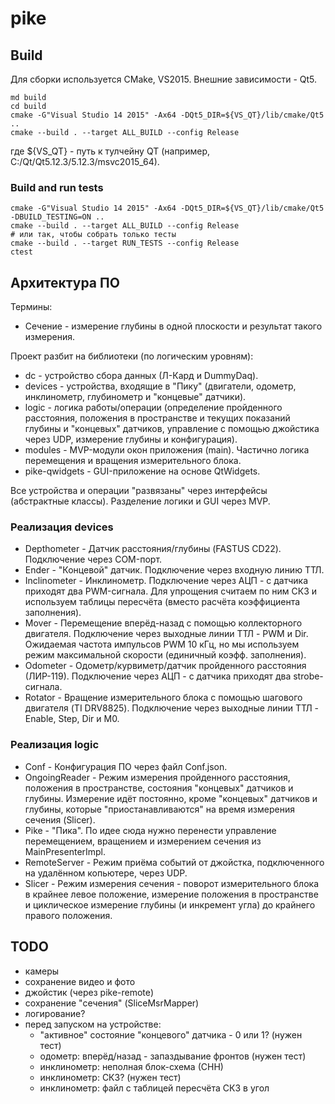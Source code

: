 # pike

## Build

Для сборки используется CMake, VS2015. Внешние зависимости - Qt5.

```
md build
cd build
cmake -G"Visual Studio 14 2015" -Ax64 -DQt5_DIR=${VS_QT}/lib/cmake/Qt5 ..
cmake --build . --target ALL_BUILD --config Release
```

где ${VS_QT} - путь к тулчейну QT (например, C:/Qt/Qt5.12.3/5.12.3/msvc2015_64).

### Build and run tests

```
cmake -G"Visual Studio 14 2015" -Ax64 -DQt5_DIR=${VS_QT}/lib/cmake/Qt5 -DBUILD_TESTING=ON ..
cmake --build . --target ALL_BUILD --config Release
# или так, чтобы собрать только тесты
cmake --build . --target RUN_TESTS --config Release
ctest
```

## Архитектура ПО

Термины:
- Сечение - измерение глубины в одной плоскости и результат такого измерения.

Проект разбит на библиотеки (по логическим уровням):
- dc - устройство сбора данных (Л-Кард и DummyDaq).
- devices - устройства, входящие в "Пику" (двигатели, одометр, инклинометр, глубинометр и "концевые" датчики).
- logic - логика работы/операции (определение пройденного расстояния, положения в пространстве и текущих показаний глубины и "концевых" датчиков, управление с помощью джойстика через UDP, измерение глубины и конфигурация).
- modules - MVP-модули окон приложения (main). Частично логика перемещения и вращения измерительного блока.
- pike-qwidgets - GUI-приложение на основе QtWidgets.

Все устройства и операции "развязаны" через интерфейсы (абстрактные классы). Разделение логики и GUI через MVP.

### Реализация devices

- Depthometer - Датчик расстояния/глубины (FASTUS CD22). Подключение через COM-порт.
- Ender - "Концевой" датчик. Подключение через входную линию ТТЛ.
- Inclinometer - Инклинометр. Подключение через АЦП - с датчика приходят два PWM-сигнала. Для упрощения считаем по ним СКЗ и используем таблицы пересчёта (вместо расчёта коэффициента заполнения).
- Mover - Перемещение вперёд-назад с помощью коллекторного двигателя. Подключение через выходные линии ТТЛ - PWM и Dir. Ожидаемая частота импульсов PWM 10 кГц, но мы используем режим максимальной скорости (единичный коэфф. заполнения).
- Odometer - Одометр/курвиметр/датчик пройденного расстояния (ЛИР-119). Подключение через АЦП - с датчика приходят два strobe-сигнала.
- Rotator - Вращение измерительного блока с помощью шагового двигателя (TI DRV8825). Подключение через выходные линии ТТЛ - Enable, Step, Dir и M0.

### Реализация logic

- Conf - Конфигурация ПО через файл Conf.json.
- OngoingReader - Режим измерения пройденного расстояния, положения в пространстве, состояния "концевых" датчиков и глубины. Измерение идёт постоянно, кроме "концевых" датчиков и глубины, которые "приостанавливаются" на время измерения сечения (Slicer).
- Pike - "Пика". По идее сюда нужно перенести управление перемещением, вращением и измерением сечения из MainPresenterImpl.
- RemoteServer - Режим приёма событий от джойстка, подключенного на удалённом копьютере, через UDP.
- Slicer - Режим измерения сечения - поворот измерительного блока в крайнее левое положение, измерение положения в пространстве и циклическое измерение глубины (и инкремент угла) до крайнего правого положения.

## TODO

- камеры
- сохранение видео и фото
- джойстик (через pike-remote)
- сохранение "сечения" (SliceMsrMapper)
- логирование?
- перед запуском на устройстве:
  - "активное" состояние "концевого" датчика - 0 или 1? (нужен тест)
  - одометр: вперёд/назад - запаздывание фронтов (нужен тест)
  - инклинометр: неполная блок-схема (СНН)
  - инклинометр: СКЗ? (нужен тест)
  - инклинометр: файл с таблицей пересчёта СКЗ в угол
